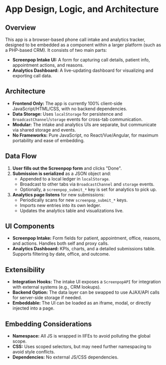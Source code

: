 # App Design, Logic, and Architecture

## Overview

This app is a browser-based phone call intake and analytics tracker, designed to be embedded as a component within a larger platform (such as a PHP-based CRM). It consists of two main parts:

- **Screenpop Intake UI:** A form for capturing call details, patient info, appointment actions, and reasons.
- **Analytics Dashboard:** A live-updating dashboard for visualizing and exporting call data.

## Architecture

- **Frontend Only:** The app is currently 100% client-side JavaScript/HTML/CSS, with no backend dependencies.
- **Data Storage:** Uses `localStorage` for persistence and `BroadcastChannel`/`storage` events for cross-tab communication.
- **Modular:** The intake and analytics UIs are separate, but communicate via shared storage and events.
- **No Frameworks:** Pure JavaScript, no React/Vue/Angular, for maximum portability and ease of embedding.

## Data Flow

1. **User fills out the Screenpop form** and clicks "Done".
2. **Submission is serialized** as a JSON object and:
   - Appended to a local ledger in `localStorage`.
   - Broadcast to other tabs via `BroadcastChannel` and `storage` events.
   - Optionally, a `screenpop_submit_*` key is set for analytics to pick up.
3. **Analytics page listens** for new submissions:
   - Periodically scans for new `screenpop_submit_*` keys.
   - Imports new entries into its own ledger.
   - Updates the analytics table and visualizations live.

## UI Components

- **Screenpop Intake:** Form fields for patient, appointment, office, reasons, and actions. Handles both self and proxy calls.
- **Analytics Dashboard:** KPIs, charts, and a detailed submissions table. Supports filtering by date, office, and outcome.

## Extensibility

- **Integration Hooks:** The intake UI exposes a `ScreenpopAPI` for integration with external systems (e.g., CRM lookups).
- **Backend Option:** The data layer can be swapped to use AJAX/API calls for server-side storage if needed.
- **Embeddable:** The UI can be loaded as an iframe, modal, or directly injected into a page.

## Embedding Considerations

- **Namespace:** All JS is wrapped in IIFEs to avoid polluting the global scope.
- **CSS:** Uses scoped selectors, but may need further namespacing to avoid style conflicts.
- **Dependencies:** No external JS/CSS dependencies.
